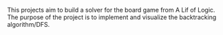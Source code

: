 This projects aim to build a solver for the board game from A Lif of Logic. The purpose of the project is to implement and visualize the backtracking algorithm/DFS.
